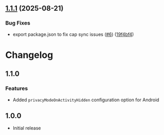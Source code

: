 ## [1.1.1](https://github.com/ionic-team/capacitor-privacy-screen/compare/v1.1.0...v1.1.1) (2025-08-21)


### Bug Fixes

* export package.json to fix cap sync issues ([#6](https://github.com/ionic-team/capacitor-privacy-screen/issues/6)) ([19f4bf4](https://github.com/ionic-team/capacitor-privacy-screen/commit/19f4bf41f1b2e253c9911449662687ff0d992bef))

# Changelog

## 1.1.0

### Features
- Added `privacyModeOnActivityHidden` configuration option for Android


## 1.0.0

- Initial release
